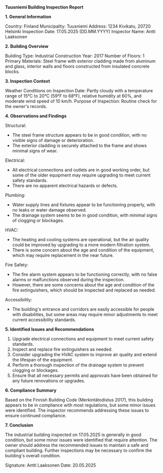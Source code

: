 **Tuusniemi Building Inspection Report**

**1. General Information**

Country: Finland
Municipality: Tuusniemi
Address: 1234 Kivikatu, 20720 Helsinki
Inspection Date: 17.05.2025 (DD.MM.YYYY)
Inspector Name: Antti Laaksonen

**2. Building Overview**

Building Type: Industrial
Construction Year: 2017
Number of Floors: 1
Primary Materials: Steel frame with exterior cladding made from aluminum and glass, interior walls and floors constructed from insulated concrete blocks.

**3. Inspection Context**

Weather Conditions on Inspection Date: Partly cloudy with a temperature range of 15°C to 20°C (59°F to 68°F), relative humidity at 60%, and moderate wind speed of 10 km/h.
Purpose of Inspection: Routine check for the owner's records.

**4. Observations and Findings**

Structural:
- The steel frame structure appears to be in good condition, with no visible signs of damage or deterioration.
- The exterior cladding is securely attached to the frame and shows minimal signs of wear.

Electrical:
- All electrical connections and outlets are in good working order, but some of the older equipment may require upgrading to meet current safety standards.
- There are no apparent electrical hazards or defects.

Plumbing:
- Water supply lines and fixtures appear to be functioning properly, with no leaks or water damage observed.
- The drainage system seems to be in good condition, with minimal signs of clogging or blockages.

HVAC:
- The heating and cooling systems are operational, but the air quality could be improved by upgrading to a more modern filtration system.
- There is some concern about the age and condition of the equipment, which may require replacement in the near future.

Fire Safety:
- The fire alarm system appears to be functioning correctly, with no false alarms or malfunctions observed during the inspection.
- However, there are some concerns about the age and condition of the fire extinguishers, which should be inspected and replaced as needed.

Accessibility:
- The building's entrance and corridors are easily accessible for people with disabilities, but some areas may require minor adjustments to meet current accessibility standards.

**5. Identified Issues and Recommendations**

1. Upgrade electrical connections and equipment to meet current safety standards.
2. Inspect and replace fire extinguishers as needed.
3. Consider upgrading the HVAC system to improve air quality and extend the lifespan of the equipment.
4. Perform a thorough inspection of the drainage system to prevent clogging or blockages.
5. Ensure that all necessary permits and approvals have been obtained for any future renovations or upgrades.

**6. Compliance Summary**

Based on the Finnish Building Code (Merkintätodistus 2017), this building appears to be in compliance with most regulations, but some minor issues were identified. The inspector recommends addressing these issues to ensure continued compliance.

**7. Conclusion**

The industrial building inspected on 17.05.2025 is generally in good condition, but some minor issues were identified that require attention. The owner should address the recommended issues to maintain a safe and compliant building. Further inspections may be necessary to confirm the building's overall condition.

Signature: Antti Laaksonen
Date: 20.05.2025